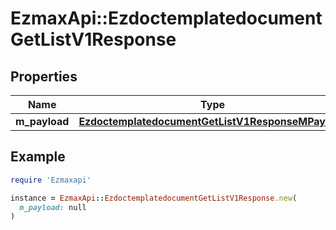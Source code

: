 # EzmaxApi::EzdoctemplatedocumentGetListV1Response

## Properties

| Name | Type | Description | Notes |
| ---- | ---- | ----------- | ----- |
| **m_payload** | [**EzdoctemplatedocumentGetListV1ResponseMPayload**](EzdoctemplatedocumentGetListV1ResponseMPayload.md) |  |  |

## Example

```ruby
require 'Ezmaxapi'

instance = EzmaxApi::EzdoctemplatedocumentGetListV1Response.new(
  m_payload: null
)
```

